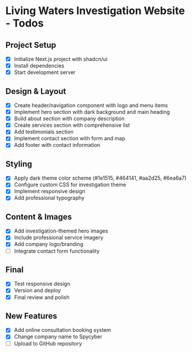 # Living Waters Investigation Website - Todos

## Project Setup
- [x] Initialize Next.js project with shadcn/ui
- [x] Install dependencies
- [x] Start development server

## Design & Layout
- [x] Create header/navigation component with logo and menu items
- [x] Implement hero section with dark background and main heading
- [x] Build about section with company description
- [x] Create services section with comprehensive list
- [x] Add testimonials section
- [x] Implement contact section with form and map
- [x] Add footer with contact information

## Styling
- [x] Apply dark theme color scheme (#1e1515, #464141, #aa2d25, #6ea6a7)
- [x] Configure custom CSS for investigation theme
- [x] Implement responsive design
- [x] Add professional typography

## Content & Images
- [x] Add investigation-themed hero images
- [x] Include professional service imagery
- [x] Add company logo/branding
- [ ] Integrate contact form functionality

## Final
- [x] Test responsive design
- [x] Version and deploy
- [x] Final review and polish

## New Features
- [x] Add online consultation booking system
- [x] Change company name to Spycyber
- [ ] Upload to GitHub repository
